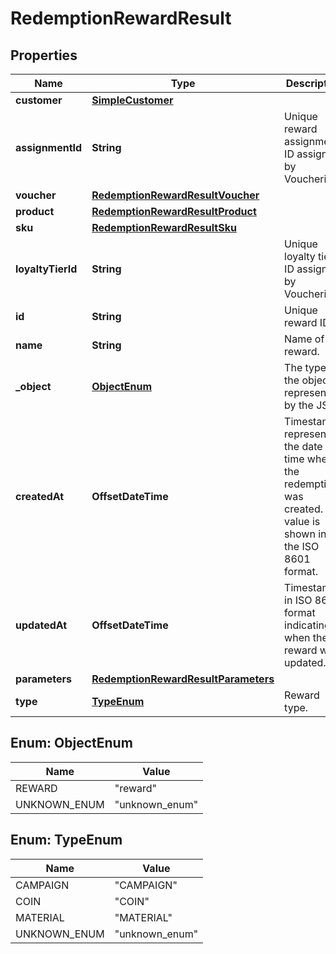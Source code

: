 

# RedemptionRewardResult


## Properties

| Name | Type | Description | Notes |
|------------ | ------------- | ------------- | -------------|
|**customer** | [**SimpleCustomer**](SimpleCustomer.md) |  |  [optional] |
|**assignmentId** | **String** | Unique reward assignment ID assigned by Voucherify. |  [optional] |
|**voucher** | [**RedemptionRewardResultVoucher**](RedemptionRewardResultVoucher.md) |  |  [optional] |
|**product** | [**RedemptionRewardResultProduct**](RedemptionRewardResultProduct.md) |  |  [optional] |
|**sku** | [**RedemptionRewardResultSku**](RedemptionRewardResultSku.md) |  |  [optional] |
|**loyaltyTierId** | **String** | Unique loyalty tier ID assigned by Voucherify. |  [optional] |
|**id** | **String** | Unique reward ID. |  [optional] |
|**name** | **String** | Name of the reward. |  [optional] |
|**_object** | [**ObjectEnum**](#ObjectEnum) | The type of the object represented by the JSON |  [optional] |
|**createdAt** | **OffsetDateTime** | Timestamp representing the date and time when the redemption was created. The value is shown in the ISO 8601 format. |  [optional] |
|**updatedAt** | **OffsetDateTime** | Timestamp in ISO 8601 format indicating when the reward was updated. |  [optional] |
|**parameters** | [**RedemptionRewardResultParameters**](RedemptionRewardResultParameters.md) |  |  [optional] |
|**type** | [**TypeEnum**](#TypeEnum) | Reward type. |  [optional] |



## Enum: ObjectEnum

| Name | Value |
|---- | -----|
| REWARD | &quot;reward&quot; |
| UNKNOWN_ENUM | &quot;unknown_enum&quot; |



## Enum: TypeEnum

| Name | Value |
|---- | -----|
| CAMPAIGN | &quot;CAMPAIGN&quot; |
| COIN | &quot;COIN&quot; |
| MATERIAL | &quot;MATERIAL&quot; |
| UNKNOWN_ENUM | &quot;unknown_enum&quot; |



